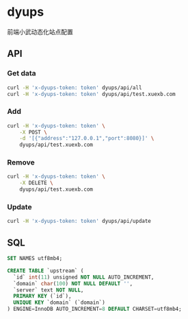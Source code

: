 # dyups

前端小武动态化站点配置

## API

### Get data

```bash
curl -H 'x-dyups-token: token' dyups/api/all
curl -H 'x-dyups-token: token' dyups/api/test.xuexb.com
```

### Add

```bash
curl -H 'x-dyups-token: token' \
    -X POST \
    -d '[{"address":"127.0.0.1","port":8080}]' \
    dyups/api/test.xuexb.com
```

### Remove

```bash
curl -H 'x-dyups-token: token' \
    -X DELETE \
    dyups/api/test.xuexb.com
```

### Update

```bash
curl -H 'x-dyups-token: token' dyups/api/update
```

## SQL

```sql
SET NAMES utf8mb4;

CREATE TABLE `upstream` (
  `id` int(11) unsigned NOT NULL AUTO_INCREMENT,
  `domain` char(100) NOT NULL DEFAULT '',
  `server` text NOT NULL,
  PRIMARY KEY (`id`),
  UNIQUE KEY `domain` (`domain`)
) ENGINE=InnoDB AUTO_INCREMENT=8 DEFAULT CHARSET=utf8mb4;
```

